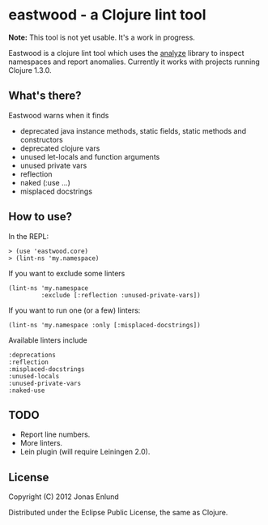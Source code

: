# eastwood - a Clojure lint tool

**Note:**  This tool is not yet usable. It's a work in progress.

Eastwood is a clojure lint tool which uses the
[analyze](https://github.com/frenchy64/analyze) library to inspect
namespaces and report anomalies. Currently it works with projects
running Clojure 1.3.0.

## What's there?

Eastwood warns when it finds 

- deprecated java instance methods, static fields, static methods and
  constructors
- deprecated clojure vars
- unused let-locals and function arguments
- unused private vars
- reflection
- naked (:use ...)
- misplaced docstrings

## How to use?

In the REPL: 

    > (use 'eastwood.core)
    > (lint-ns 'my.namespace)

If you want to exclude some linters

    (lint-ns 'my.namespace 
             :exclude [:reflection :unused-private-vars])

If you want to run one (or a few) linters:

    (lint-ns 'my.namespace :only [:misplaced-docstrings])

Available linters include

    :deprecations 
    :reflection 
    :misplaced-docstrings 
    :unused-locals 
    :unused-private-vars 
    :naked-use

## TODO

- Report line numbers.
- More linters.
- Lein plugin (will require Leiningen 2.0).

## License

Copyright (C) 2012 Jonas Enlund

Distributed under the Eclipse Public License, the same as Clojure.

